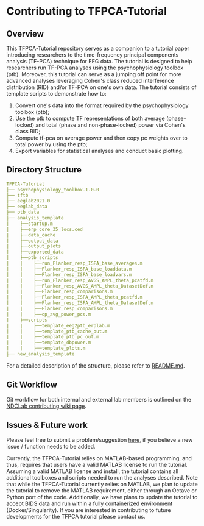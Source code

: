 # Contributing to TFPCA-Tutorial

## Overview

This TFPCA-Tutorial repository serves as a companion to a tutorial paper introducing researchers to the time-frequency principal components analysis (TF-PCA) technique for EEG data. The tutorial is designed to help researchers run TF-PCA analyses using the psychophysiology toolbox (ptb). Moreover, this tutorial can serve as a jumping off point for more advanced analyses leveraging Cohen's class reduced interference distribution (RID) and/or TF-PCA on one's own data. The tutorial consists of template scripts to demonstrate how to:

1) Convert one's data into the format required by the psychophysiology toolbox (ptb);
2) Use the ptb to compute TF representations of both average (phase-locked) and total (phase and non-phase-locked) power via Cohen's class RID; 
3) Compute tf-pca on average power and then copy pc weights over to total power by using the ptb; 
4) Export variables for statistical analyses and conduct basic plotting.


## Directory Structure

```yml
TFPCA-Tutorial
├── psychophysiology_toolbox-1.0.0
├── tftb
├── eeglab2021.0
├── eeglab_data
├── ptb_data
├── analysis_template
|    ├──startup.m
|    ├──erp_core_35_locs.ced
|    ├──data_cache
|    ├──output_data
|    ├──output_plots
|    ├──exported_data
|    ├──ptb_scripts
|    |    ├──run_Flanker_resp_ISFA_base_averages.m
|    |    ├──Flanker_resp_ISFA_base_loaddata.m
|    |    ├──Flanker_resp_ISFA_base_loadvars.m
|    |    ├──run_Flanker_resp_AVGS_AMPL_theta_pcatfd.m
|    |    ├──Flanker_resp_AVGS_AMPL_theta_DatasetDef.m
|    |    ├──Flanker_resp_comparisons.m
|    |    ├──Flanker_resp_ISFA_AMPL_theta_pcatfd.m
|    |    ├──Flanker_resp_ISFA_AMPL_theta_DatasetDef.m
|    |    ├──Flanker_resp_comparisons.m
|    |    ├──cp_avg_power_pcs.m
|    ├──scripts
|    |    ├──template_eeg2ptb_erplab.m
|    |    ├──template_ptb_cache_out.m
|    |    ├──template_ptb_pc_out.m
|    |    ├──template_dbpower.m
|    |    ├──template_plots.m
├── new_analysis_template
```
For a detailed description of the structure, please refer to [README.md](https://github.com/NDCLab/tfpca-tutorial/blob/main/README.md).


## Git Workflow

Git workflow for both internal and external lab members is outlined on the [NDCLab contributing wiki page](https://github.com/NDCLab/tfpca-tutorial/issues). 


## Issues & Future work

Please feel free to submit a problem/suggestion [here](https://github.com/NDCLab/tfpca-tutorial/issues), if you believe a new issue / function needs to be added.

Currently, the TFPCA-Tutorial relies on MATLAB-based programming, and thus, requires that users have a valid MATLAB license to run the tutorial. Assuming a valid MATLAB license and install, the tutorial contains all additional toolboxes and scripts needed to run the analyses described. Note that while the TFPCA-Tutorial currently relies on MATLAB, we plan to update the tutorial to remove the MATLAB requirement, either through an Octave or Python port of the code. Additionally, we have plans to update the tutorial to accept BIDS data and run within a fully containerized environment (Docker/Singularity). If you are interested in contributing to future developments for the TFPCA tutorial please contact us.

